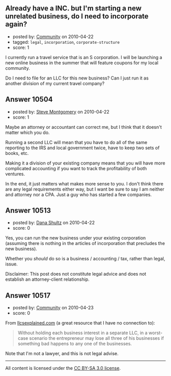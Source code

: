 ## Already have a INC. but I'm starting a new unrelated business, do I need to incorporate again?

- posted by: [Community](https://stackexchange.com/users/-1/-1-community) on 2010-04-22
- tagged: `legal`, `incorporation`, `corporate-structure`
- score: 1

I currently run a travel service that is an S corporation. I will be launching a new online business in the summer that will feature coupons for my local community. 

Do I need to file for an LLC for this new business? Can I just run it as another division of my current travel company? 


## Answer 10504

- posted by: [Steve Montgomery](https://stackexchange.com/users/-1/3203-steve-montgomery) on 2010-04-22
- score: 1

Maybe an attorney or accountant can correct me, but I think that it doesn't matter which you do.

Running a second LLC will mean that you have to do all of the same reporting to the IRS and local government twice, have to keep two sets of books, etc.

Making it a division of your existing company means that you will have more complicated accounting if you want to track the profitability of both ventures.

In the end, it just matters what makes more sense to you.  I don't think there are any legal requirements either way, but I want be sure to say I am neither and attorney nor a CPA.  Just a guy who has started a few companies.


## Answer 10513

- posted by: [Dana Shultz](https://stackexchange.com/users/-1/1841-dana-shultz) on 2010-04-22
- score: 0

Yes, you can run the new business under your existing corporation (assuming there is nothing in the articles of incorporation that precludes the new business).

Whether you *should* do so is a business / accounting / tax, rather than legal, issue.

Disclaimer: This post does not constitute legal advice and does not establish an attorney-client relationship.


## Answer 10517

- posted by: [Community](https://stackexchange.com/users/-1/-1-community) on 2010-04-23
- score: 0

<p>From <a href="http://www.llcsexplained.com/should-I-put-each-business-into-its-own-LLC.htm" rel="nofollow">llcsexplained.com</a> (a great resource that I have no connection to):</p>

<blockquote>
  <p>Without holding each business interest
  in a separate LLC, in a worst-case
  scenario the entrepreneur may lose all
  three of his businesses if something
  bad happens to any one of the
  businesses.</p>
</blockquote>

<p>Note that I'm not a lawyer, and this is not legal advise.</p>




---

All content is licensed under the [CC BY-SA 3.0 license](https://creativecommons.org/licenses/by-sa/3.0/).
